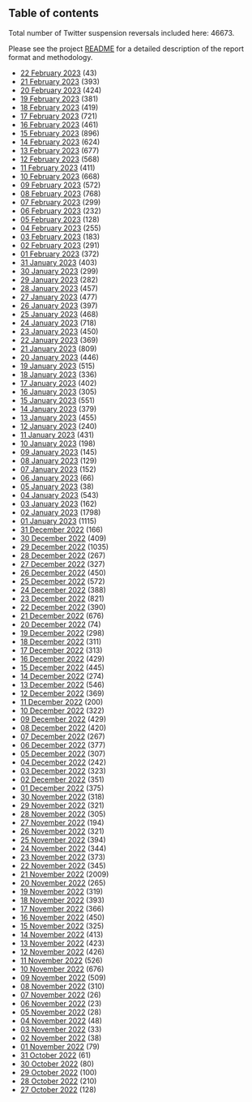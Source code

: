 ## Table of contents
Total number of Twitter suspension reversals included here: 46673.

Please see the project [README](https://github.com/travisbrown/unsuspensions) for a detailed description of the report format and methodology.
* [22 February 2023](2023-02-22/) (43)
* [21 February 2023](2023-02-21/) (393)
* [20 February 2023](2023-02-20/) (424)
* [19 February 2023](2023-02-19/) (381)
* [18 February 2023](2023-02-18/) (419)
* [17 February 2023](2023-02-17/) (721)
* [16 February 2023](2023-02-16/) (461)
* [15 February 2023](2023-02-15/) (896)
* [14 February 2023](2023-02-14/) (624)
* [13 February 2023](2023-02-13/) (677)
* [12 February 2023](2023-02-12/) (568)
* [11 February 2023](2023-02-11/) (411)
* [10 February 2023](2023-02-10/) (668)
* [09 February 2023](2023-02-09/) (572)
* [08 February 2023](2023-02-08/) (768)
* [07 February 2023](2023-02-07/) (299)
* [06 February 2023](2023-02-06/) (232)
* [05 February 2023](2023-02-05/) (128)
* [04 February 2023](2023-02-04/) (255)
* [03 February 2023](2023-02-03/) (183)
* [02 February 2023](2023-02-02/) (291)
* [01 February 2023](2023-02-01/) (372)
* [31 January 2023](2023-01-31/) (403)
* [30 January 2023](2023-01-30/) (299)
* [29 January 2023](2023-01-29/) (282)
* [28 January 2023](2023-01-28/) (457)
* [27 January 2023](2023-01-27/) (477)
* [26 January 2023](2023-01-26/) (397)
* [25 January 2023](2023-01-25/) (468)
* [24 January 2023](2023-01-24/) (718)
* [23 January 2023](2023-01-23/) (450)
* [22 January 2023](2023-01-22/) (369)
* [21 January 2023](2023-01-21/) (809)
* [20 January 2023](2023-01-20/) (446)
* [19 January 2023](2023-01-19/) (515)
* [18 January 2023](2023-01-18/) (336)
* [17 January 2023](2023-01-17/) (402)
* [16 January 2023](2023-01-16/) (305)
* [15 January 2023](2023-01-15/) (551)
* [14 January 2023](2023-01-14/) (379)
* [13 January 2023](2023-01-13/) (455)
* [12 January 2023](2023-01-12/) (240)
* [11 January 2023](2023-01-11/) (431)
* [10 January 2023](2023-01-10/) (198)
* [09 January 2023](2023-01-09/) (145)
* [08 January 2023](2023-01-08/) (129)
* [07 January 2023](2023-01-07/) (152)
* [06 January 2023](2023-01-06/) (66)
* [05 January 2023](2023-01-05/) (38)
* [04 January 2023](2023-01-04/) (543)
* [03 January 2023](2023-01-03/) (162)
* [02 January 2023](2023-01-02/) (1798)
* [01 January 2023](2023-01-01/) (1115)
* [31 December 2022](2022-12-31/) (166)
* [30 December 2022](2022-12-30/) (409)
* [29 December 2022](2022-12-29/) (1035)
* [28 December 2022](2022-12-28/) (267)
* [27 December 2022](2022-12-27/) (327)
* [26 December 2022](2022-12-26/) (450)
* [25 December 2022](2022-12-25/) (572)
* [24 December 2022](2022-12-24/) (388)
* [23 December 2022](2022-12-23/) (821)
* [22 December 2022](2022-12-22/) (390)
* [21 December 2022](2022-12-21/) (676)
* [20 December 2022](2022-12-20/) (74)
* [19 December 2022](2022-12-19/) (298)
* [18 December 2022](2022-12-18/) (311)
* [17 December 2022](2022-12-17/) (313)
* [16 December 2022](2022-12-16/) (429)
* [15 December 2022](2022-12-15/) (445)
* [14 December 2022](2022-12-14/) (274)
* [13 December 2022](2022-12-13/) (546)
* [12 December 2022](2022-12-12/) (369)
* [11 December 2022](2022-12-11/) (200)
* [10 December 2022](2022-12-10/) (322)
* [09 December 2022](2022-12-09/) (429)
* [08 December 2022](2022-12-08/) (420)
* [07 December 2022](2022-12-07/) (267)
* [06 December 2022](2022-12-06/) (377)
* [05 December 2022](2022-12-05/) (307)
* [04 December 2022](2022-12-04/) (242)
* [03 December 2022](2022-12-03/) (323)
* [02 December 2022](2022-12-02/) (351)
* [01 December 2022](2022-12-01/) (375)
* [30 November 2022](2022-11-30/) (318)
* [29 November 2022](2022-11-29/) (321)
* [28 November 2022](2022-11-28/) (305)
* [27 November 2022](2022-11-27/) (194)
* [26 November 2022](2022-11-26/) (321)
* [25 November 2022](2022-11-25/) (394)
* [24 November 2022](2022-11-24/) (344)
* [23 November 2022](2022-11-23/) (373)
* [22 November 2022](2022-11-22/) (345)
* [21 November 2022](2022-11-21/) (2009)
* [20 November 2022](2022-11-20/) (265)
* [19 November 2022](2022-11-19/) (319)
* [18 November 2022](2022-11-18/) (393)
* [17 November 2022](2022-11-17/) (366)
* [16 November 2022](2022-11-16/) (450)
* [15 November 2022](2022-11-15/) (325)
* [14 November 2022](2022-11-14/) (413)
* [13 November 2022](2022-11-13/) (423)
* [12 November 2022](2022-11-12/) (426)
* [11 November 2022](2022-11-11/) (526)
* [10 November 2022](2022-11-10/) (676)
* [09 November 2022](2022-11-09/) (509)
* [08 November 2022](2022-11-08/) (310)
* [07 November 2022](2022-11-07/) (26)
* [06 November 2022](2022-11-06/) (23)
* [05 November 2022](2022-11-05/) (28)
* [04 November 2022](2022-11-04/) (48)
* [03 November 2022](2022-11-03/) (33)
* [02 November 2022](2022-11-02/) (38)
* [01 November 2022](2022-11-01/) (79)
* [31 October 2022](2022-10-31/) (61)
* [30 October 2022](2022-10-30/) (80)
* [29 October 2022](2022-10-29/) (100)
* [28 October 2022](2022-10-28/) (210)
* [27 October 2022](2022-10-27/) (128)
